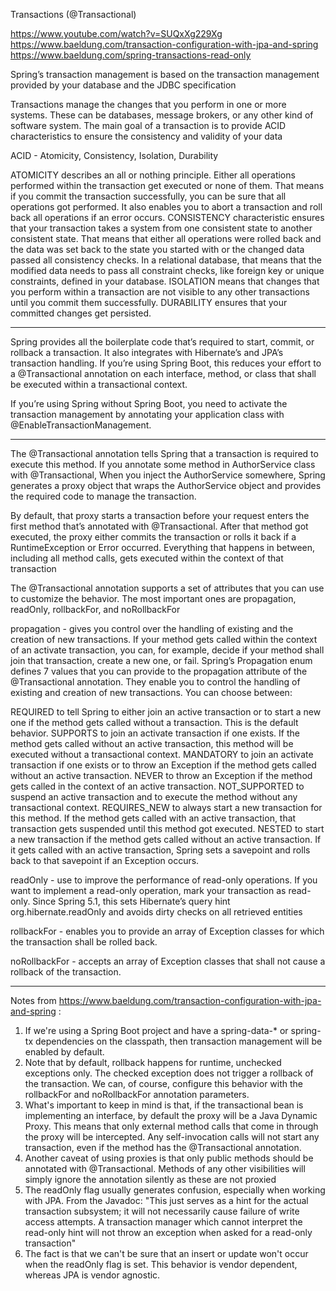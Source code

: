 Transactions (@Transactional)

https://www.youtube.com/watch?v=SUQxXg229Xg
https://www.baeldung.com/transaction-configuration-with-jpa-and-spring
https://www.baeldung.com/spring-transactions-read-only

Spring’s transaction management is based on the transaction management provided by your database and the JDBC specification

Transactions manage the changes that you perform in one or more systems. These can be databases, message brokers, 
or any other kind of software system. The main goal of a transaction is to provide ACID characteristics 
to ensure the consistency and validity of your data

ACID - Atomicity, Consistency, Isolation, Durability

ATOMICITY describes an all or nothing principle. Either all operations performed within the transaction 
get executed or none of them. That means if you commit the transaction successfully, you can be sure that 
all operations got performed. It also enables you to abort a transaction and roll back all operations 
if an error occurs.
CONSISTENCY characteristic ensures that your transaction takes a system from one consistent state 
to another consistent state. That means that either all operations were rolled back and the data was set back 
to the state you started with or the changed data passed all consistency checks. In a relational database, 
that means that the modified data needs to pass all constraint checks, like foreign key or unique constraints, 
defined in your database.
ISOLATION means that changes that you perform within a transaction are not visible to any other transactions until 
you commit them successfully.
DURABILITY ensures that your committed changes get persisted.

----------------------------------------------

Spring provides all the boilerplate code that’s required to start, commit, or rollback a transaction. 
It also integrates with Hibernate’s and JPA’s transaction handling. If you’re using Spring Boot, 
this reduces your effort to a @Transactional annotation on each interface, method, or class that shall 
be executed within a transactional context.

If you’re using Spring without Spring Boot, you need to activate the transaction management by annotating
your application class with @EnableTransactionManagement.

-----------------------------------------------

The @Transactional annotation tells Spring that a transaction is required to execute this method. If you annotate some 
method in AuthorService class with @Transactional, When you inject the AuthorService somewhere, Spring generates 
a proxy object that wraps the AuthorService object and provides the required code to manage the transaction.

By default, that proxy starts a transaction before your request enters the first method that’s
annotated with @Transactional. After that method got executed, the proxy either commits the transaction or rolls
it back if a RuntimeException or Error occurred. Everything that happens in between, including all method calls,
gets executed within the context of that transaction

The @Transactional annotation supports a set of attributes that you can use to customize the behavior. 
The most important ones are propagation, readOnly, rollbackFor, and noRollbackFor

propagation - gives you control over the handling of existing and the creation of new transactions. 
If your method gets called within the context of an activate transaction, you can, for example, 
decide if your method shall join that transaction, create a new one, or fail.
Spring’s Propagation enum defines 7 values that you can provide to the propagation attribute 
of the @Transactional annotation. They enable you to control the handling of existing and creation of new transactions.
You can choose between:

REQUIRED to tell Spring to either join an active transaction or to start a new one if the method gets called 
without a transaction. This is the default behavior.
SUPPORTS to join an activate transaction if one exists. If the method gets called without an active transaction,
this method will be executed without a transactional context.
MANDATORY to join an activate transaction if one exists or to throw an Exception if the method gets called without 
an active transaction.
NEVER to throw an Exception if the method gets called in the context of an active transaction.
NOT_SUPPORTED to suspend an active transaction and to execute the method without any transactional context.
REQUIRES_NEW to always start a new transaction for this method. If the method gets called with an active transaction,
that transaction gets suspended until this method got executed.
NESTED to start a new transaction if the method gets called without an active transaction. If it gets called with 
an active transaction, Spring sets a savepoint and rolls back to that savepoint if an Exception occurs.

readOnly - use to improve the performance of read-only operations. If you want to implement a read-only operation, 
mark your transaction as read-only.
Since Spring 5.1, this sets Hibernate’s query hint org.hibernate.readOnly and avoids dirty checks on all retrieved entities

rollbackFor - enables you to provide an array of Exception classes for which the transaction shall be rolled back. 

noRollbackFor - accepts an array of Exception classes that shall not cause a rollback of the transaction.

----------------------------------------------------------------------------

Notes from https://www.baeldung.com/transaction-configuration-with-jpa-and-spring :

1. If we're using a Spring Boot project and have a spring-data-* or spring-tx dependencies on the classpath, 
then transaction management will be enabled by default.
2. Note that by default, rollback happens for runtime, unchecked exceptions only. The checked exception does not 
trigger a rollback of the transaction. We can, of course, configure this behavior with the rollbackFor and 
noRollbackFor annotation parameters.
3. What's important to keep in mind is that, if the transactional bean is implementing an interface, by default 
the proxy will be a Java Dynamic Proxy. This means that only external method calls that come in through the proxy 
will be intercepted. Any self-invocation calls will not start any transaction, even if the method has 
the @Transactional annotation.
4. Another caveat of using proxies is that only public methods should be annotated with @Transactional. 
Methods of any other visibilities will simply ignore the annotation silently as these are not proxied
5. The readOnly flag usually generates confusion, especially when working with JPA. From the Javadoc:
"This just serves as a hint for the actual transaction subsystem; it will not necessarily cause failure of write access 
attempts. A transaction manager which cannot interpret the read-only hint will not throw an exception when asked 
for a read-only transaction"
6. The fact is that we can't be sure that an insert or update won't occur when the readOnly flag is set. 
This behavior is vendor dependent, whereas JPA is vendor agnostic.